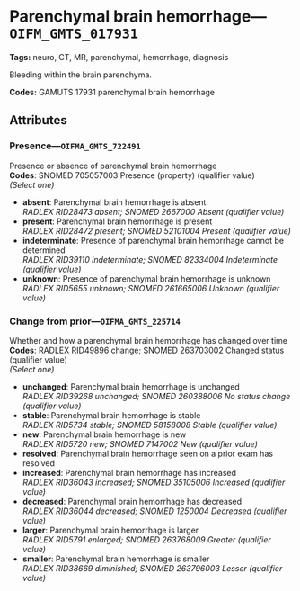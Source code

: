# Parenchymal brain hemorrhage—`OIFM_GMTS_017931`

**Tags:** neuro, CT, MR, parenchymal, hemorrhage, diagnosis

Bleeding within the brain parenchyma.

**Codes:** GAMUTS 17931 parenchymal brain hemorrhage

## Attributes

### Presence—`OIFMA_GMTS_722491`

Presence or absence of parenchymal brain hemorrhage  
**Codes**: SNOMED 705057003 Presence (property) (qualifier value)  
*(Select one)*

- **absent**: Parenchymal brain hemorrhage is absent  
_RADLEX RID28473 absent; SNOMED 2667000 Absent (qualifier value)_
- **present**: Parenchymal brain hemorrhage is present  
_RADLEX RID28472 present; SNOMED 52101004 Present (qualifier value)_
- **indeterminate**: Presence of parenchymal brain hemorrhage cannot be determined  
_RADLEX RID39110 indeterminate; SNOMED 82334004 Indeterminate (qualifier value)_
- **unknown**: Presence of parenchymal brain hemorrhage is unknown  
_RADLEX RID5655 unknown; SNOMED 261665006 Unknown (qualifier value)_

### Change from prior—`OIFMA_GMTS_225714`

Whether and how a parenchymal brain hemorrhage has changed over time  
**Codes**: RADLEX RID49896 change; SNOMED 263703002 Changed status (qualifier value)  
*(Select one)*

- **unchanged**: Parenchymal brain hemorrhage is unchanged  
_RADLEX RID39268 unchanged; SNOMED 260388006 No status change (qualifier value)_
- **stable**: Parenchymal brain hemorrhage is stable  
_RADLEX RID5734 stable; SNOMED 58158008 Stable (qualifier value)_
- **new**: Parenchymal brain hemorrhage is new  
_RADLEX RID5720 new; SNOMED 7147002 New (qualifier value)_
- **resolved**: Parenchymal brain hemorrhage seen on a prior exam has resolved  
- **increased**: Parenchymal brain hemorrhage has increased  
_RADLEX RID36043 increased; SNOMED 35105006 Increased (qualifier value)_
- **decreased**: Parenchymal brain hemorrhage has decreased  
_RADLEX RID36044 decreased; SNOMED 1250004 Decreased (qualifier value)_
- **larger**: Parenchymal brain hemorrhage is larger  
_RADLEX RID5791 enlarged; SNOMED 263768009 Greater (qualifier value)_
- **smaller**: Parenchymal brain hemorrhage is smaller  
_RADLEX RID38669 diminished; SNOMED 263796003 Lesser (qualifier value)_